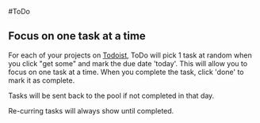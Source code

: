 #ToDo

## Focus on one task at a time

For each of your projects on [Todoist](http://www.todoist.com), ToDo will pick 1 task at random when you click "get some" and mark the due date 'today'. This will allow you to focus on one task at a time. When you complete the task, click 'done' to mark it as complete.

Tasks will be sent back to the pool if not completed in that day.

Re-curring tasks will always show until completed.